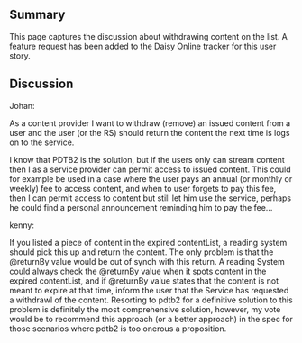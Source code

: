 ## Summary ##

This page captures the discussion about withdrawing content on the list. A feature request has been added to the Daisy Online tracker for this user story.

## Discussion ##

Johan:

As a content provider I want to withdraw (remove) an issued content from a user and the user (or the RS) should return the content the next time is logs on to the service.

I know that PDTB2 is the solution, but if the users only can stream content then I as a service provider can permit access to issued content. This could for example be used in a case where the user pays an annual (or monthly or weekly) fee to access content, and when to user forgets to pay this fee, then I can permit access to content but still let him use the service, perhaps he could find a personal announcement reminding him to pay the fee...

kenny:

If you listed a piece of content in the expired contentList, a reading system should pick this up and return the content. The only problem is that the @returnBy value would be out of synch with this return. A reading System could always check the @returnBy value when it spots content in the expired contentList, and if @returnBy value states that the content is not meant to expire at that time, inform the user that the Service has requested a withdrawl of the content. Resorting to pdtb2 for a definitive solution  to this problem is definitely the most comprehensive solution, however, my vote would be to recommend this approach (or a better approach) in the spec for those scenarios where pdtb2 is too onerous a proposition.
